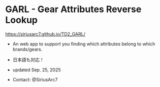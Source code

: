 # GARL - Gear Attributes Reverse Lookup
https://siriusarc7.github.io/TD2_GARL/
- An web app to support you finding which attributes belong to which brands/gears.
- 日本語も対応！

- updated Sep. 25, 2025
- Contact: @SiriusArc7